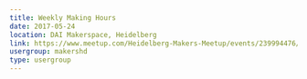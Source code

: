 ```yaml
---
title: Weekly Making Hours
date: 2017-05-24
location: DAI Makerspace, Heidelberg
link: https://www.meetup.com/Heidelberg-Makers-Meetup/events/239994476/
usergroup: makershd
type: usergroup
---
```

